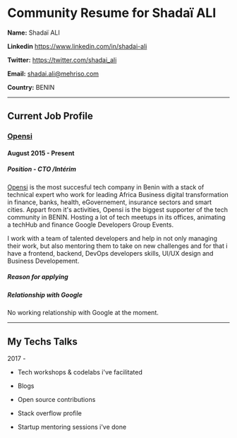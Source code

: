 # Community Resume for Shadaï ALI

**Name:** Shadaï ALI

**Linkedin** https://www.linkedin.com/in/shadai-ali

**Twitter:** https://twitter.com/shadai_ali

**Email:** shadai.ali@mehriso.com

**Country:** BENIN

---

## Current Job Profile

### [Opensi](http://www.opensi.co)
#### August 2015 - Present
##### Position - CTO /Intérim
[Opensi](http://www.opensi.co) is the most succesful tech company in Benin with a stack of technical expert who work for leading Africa Business digital transformation in finance, banks, health, eGovernement, insurance sectors and smart cities. Appart from it's activities, Opensi is the biggest supporter of the tech community in BENIN. Hosting a lot of tech meetups in its offices, animating a techHub and finance Google Developers Group Events.

I work with a team of talented developers and help in not only managing their work, but also mentoring them to take on new challenges and for that i have a  frontend, backend, DevOps developers skills, UI/UX design and Business Developement.

##### Reason for applying


##### Relationship with Google
No working relationship with Google at the moment.

---

## My Techs Talks

2017 -  


- Tech workshops & codelabs i've facilitated 

 - Blogs 

 - Open source contributions 
 
 - Stack overflow profile 
 
 - Startup mentoring sessions i've done 
 





